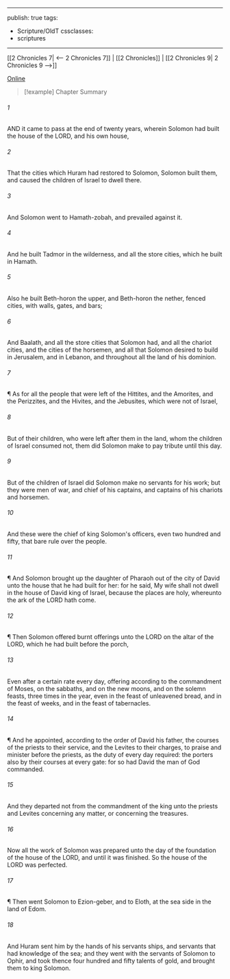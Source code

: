 

---
publish: true
tags:
  - Scripture/OldT
cssclasses:
  - scriptures
---
[[2 Chronicles 7| <-- 2 Chronicles 7]] | [[2 Chronicles]] | [[2 Chronicles 9| 2 Chronicles 9 -->]]

[Online](https://churchofjesuschrist.org/study/scriptures/ot/2-chr/8?lang=eng)

>[!example] Chapter Summary
>
###### 1
AND it came to pass at the end of twenty years, wherein Solomon had built the house of the LORD, and his own house,
###### 2
That the cities which Huram had restored to Solomon, Solomon built them, and caused the children of Israel to dwell there.
###### 3
And Solomon went to Hamath-zobah, and prevailed against it.
###### 4
And he built Tadmor in the wilderness, and all the store cities, which he built in Hamath.
###### 5
Also he built Beth-horon the upper, and Beth-horon the nether, fenced cities, with walls, gates, and bars;
###### 6
And Baalath, and all the store cities that Solomon had, and all the chariot cities, and the cities of the horsemen, and all that Solomon desired to build in Jerusalem, and in Lebanon, and throughout all the land of his dominion.
###### 7
¶ As for all the people that were left of the Hittites, and the Amorites, and the Perizzites, and the Hivites, and the Jebusites, which were not of Israel,
###### 8
But of their children, who were left after them in the land, whom the children of Israel consumed not, them did Solomon make to pay tribute until this day.
###### 9
But of the children of Israel did Solomon make no servants for his work; but they were men of war, and chief of his captains, and captains of his chariots and horsemen.
###### 10
And these were the chief of king Solomon's officers, even two hundred and fifty, that bare rule over the people.
###### 11
¶ And Solomon brought up the daughter of Pharaoh out of the city of David unto the house that he had built for her: for he said, My wife shall not dwell in the house of David king of Israel, because the places are holy, whereunto the ark of the LORD hath come.
###### 12
¶ Then Solomon offered burnt offerings unto the LORD on the altar of the LORD, which he had built before the porch,
###### 13
Even after a certain rate every day, offering according to the commandment of Moses, on the sabbaths, and on the new moons, and on the solemn feasts, three times in the year, even in the feast of unleavened bread, and in the feast of weeks, and in the feast of tabernacles.
###### 14
¶ And he appointed, according to the order of David his father, the courses of the priests to their service, and the Levites to their charges, to praise and minister before the priests, as the duty of every day required: the porters also by their courses at every gate: for so had David the man of God commanded.
###### 15
And they departed not from the commandment of the king unto the priests and Levites concerning any matter, or concerning the treasures.
###### 16
Now all the work of Solomon was prepared unto the day of the foundation of the house of the LORD, and until it was finished.  So the house of the LORD was perfected.
###### 17
¶ Then went Solomon to Ezion-geber, and to Eloth, at the sea side in the land of Edom.
###### 18
And Huram sent him by the hands of his servants ships, and servants that had knowledge of the sea; and they went with the servants of Solomon to Ophir, and took thence four hundred and fifty talents of gold, and brought them to king Solomon.



